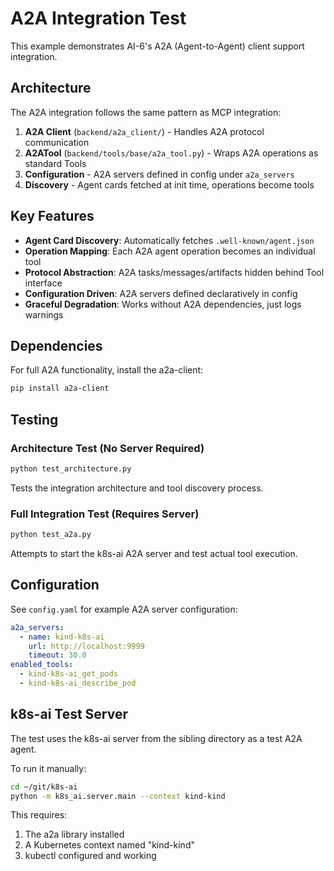 # A2A Integration Test

This example demonstrates AI-6's A2A (Agent-to-Agent) client support integration.

## Architecture

The A2A integration follows the same pattern as MCP integration:

1. **A2A Client** (`backend/a2a_client/`) - Handles A2A protocol communication
2. **A2ATool** (`backend/tools/base/a2a_tool.py`) - Wraps A2A operations as standard Tools  
3. **Configuration** - A2A servers defined in config under `a2a_servers`
4. **Discovery** - Agent cards fetched at init time, operations become tools

## Key Features

- **Agent Card Discovery**: Automatically fetches `.well-known/agent.json`
- **Operation Mapping**: Each A2A agent operation becomes an individual tool
- **Protocol Abstraction**: A2A tasks/messages/artifacts hidden behind Tool interface
- **Configuration Driven**: A2A servers defined declaratively in config
- **Graceful Degradation**: Works without A2A dependencies, just logs warnings

## Dependencies

For full A2A functionality, install the a2a-client:

```bash
pip install a2a-client
```

## Testing

### Architecture Test (No Server Required)
```bash
python test_architecture.py
```

Tests the integration architecture and tool discovery process.

### Full Integration Test (Requires Server)  
```bash
python test_a2a.py
```

Attempts to start the k8s-ai A2A server and test actual tool execution.

## Configuration

See `config.yaml` for example A2A server configuration:

```yaml
a2a_servers:
  - name: kind-k8s-ai
    url: http://localhost:9999
    timeout: 30.0
enabled_tools:
  - kind-k8s-ai_get_pods
  - kind-k8s-ai_describe_pod
```

## k8s-ai Test Server

The test uses the k8s-ai server from the sibling directory as a test A2A agent.

To run it manually:
```bash
cd ~/git/k8s-ai
python -m k8s_ai.server.main --context kind-kind
```

This requires:
1. The a2a library installed
2. A Kubernetes context named "kind-kind" 
3. kubectl configured and working